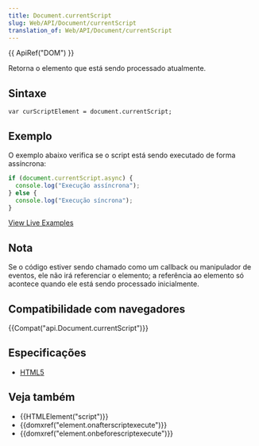```yaml
---
title: Document.currentScript
slug: Web/API/Document/currentScript
translation_of: Web/API/Document/currentScript
---
```

{{ ApiRef("DOM") }}

Retorna o elemento que está sendo processado atualmente.

## Sintaxe

```
var curScriptElement = document.currentScript;
```

## Exemplo

O exemplo abaixo verifica se o script está sendo executado de forma assíncrona:

```js
if (document.currentScript.async) {
  console.log("Execução assíncrona");
} else {
  console.log("Execução síncrona");
}
```

[View Live Examples](/samples/html/currentScript.html)

## Nota

Se o código estiver sendo chamado como um callback ou manipulador de eventos, ele não irá referenciar o elemento; a referência ao elemento só acontece quando ele está sendo processado inicialmente.

## Compatibilidade com navegadores

{{Compat("api.Document.currentScript")}}

## Especificações

- [HTML5](http://www.whatwg.org/specs/web-apps/current-work/multipage/dom.html#dom-document-currentscript)

## Veja também

- {{HTMLElement("script")}}
- {{domxref("element.onafterscriptexecute")}}
- {{domxref("element.onbeforescriptexecute")}}
